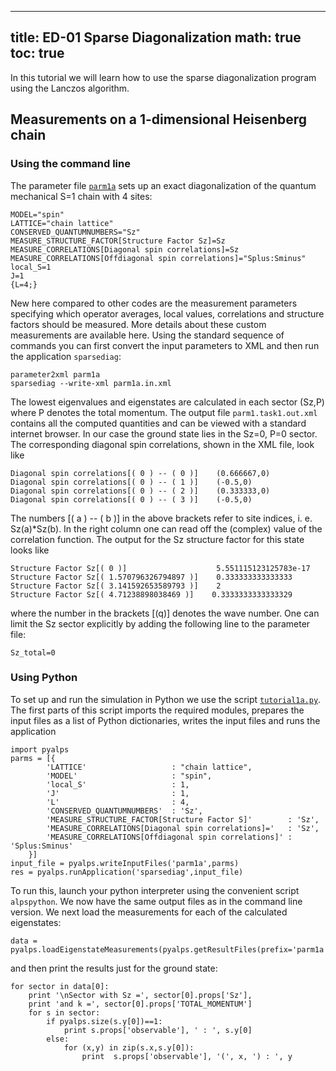 
---
title: ED-01 Sparse Diagonalization
math: true
toc: true
---

In this tutorial we will learn how to use the sparse diagonalization program using the Lanczos algorithm.

## Measurements on a 1-dimensional Heisenberg chain

### Using the command line

The parameter file <a href="../codes/ed-01-sparsediag/parm1a" download>`parm1a`</a> sets up an exact diagonalization of the quantum mechanical S=1 chain with 4 sites:

    MODEL="spin"
    LATTICE="chain lattice"
    CONSERVED_QUANTUMNUMBERS="Sz"
    MEASURE_STRUCTURE_FACTOR[Structure Factor Sz]=Sz
    MEASURE_CORRELATIONS[Diagonal spin correlations]=Sz
    MEASURE_CORRELATIONS[Offdiagonal spin correlations]="Splus:Sminus"
    local_S=1
    J=1
    {L=4;}
    
New here compared to other codes are the measurement parameters specifying which operator averages, local values, correlations and structure factors should be measured. More details about these custom measurements are available here.
Using the standard sequence of commands you can first convert the input parameters to XML and then run the application `sparsediag`:

    parameter2xml parm1a
    sparsediag --write-xml parm1a.in.xml
    
The lowest eigenvalues and eigenstates are calculated in each sector (Sz,P) where P denotes the total momentum. The output file `parm1.task1.out.xml` contains all the computed quantities and can be viewed with a standard internet browser. In our case the ground state lies in the Sz=0, P=0 sector. The corresponding diagonal spin correlations, shown in the XML file, look like

    Diagonal spin correlations[( 0 ) -- ( 0 )]    (0.666667,0)
    Diagonal spin correlations[( 0 ) -- ( 1 )]    (-0.5,0)
    Diagonal spin correlations[( 0 ) -- ( 2 )]    (0.333333,0)
    Diagonal spin correlations[( 0 ) -- ( 3 )]    (-0.5,0)
    
The numbers \[( a ) -- ( b )\] in the above brackets refer to site indices, i. e. Sz(a)\*Sz(b). In the right column one can read off the (complex) value of the correlation function.
The output for the Sz structure factor for this state looks like

    Structure Factor Sz[( 0 )]                    5.551115123125783e-17
    Structure Factor Sz[( 1.570796326794897 )]    0.333333333333333
    Structure Factor Sz[( 3.141592653589793 )]    2
    Structure Factor Sz[( 4.71238898038469 )]    0.3333333333333329

where the number in the brackets \[(q)\] denotes the wave number.
One can limit the Sz sector explicitly by adding the following line to the parameter file:

    Sz_total=0
    
### Using Python

To set up and run the simulation in Python we use the script <a href="../codes/ed-01-sparsediag/tutorial1a.py" download>`tutorial1a.py`</a>. The first parts of this script imports the required modules, prepares the input files as a list of Python dictionaries, writes the input files and runs the application

    import pyalps
    parms = [{ 
            'LATTICE'                   : "chain lattice", 
            'MODEL'                     : "spin",
            'local_S'                   : 1,
            'J'                         : 1,
            'L'                         : 4,
            'CONSERVED_QUANTUMNUMBERS'  : 'Sz',
            'MEASURE_STRUCTURE_FACTOR[Structure Factor S]'        : 'Sz',
            'MEASURE_CORRELATIONS[Diagonal spin correlations]='   : 'Sz',
            'MEASURE_CORRELATIONS[Offdiagonal spin correlations]' : 'Splus:Sminus'
        }]
    input_file = pyalps.writeInputFiles('parm1a',parms)
    res = pyalps.runApplication('sparsediag',input_file)
    
To run this, launch your python interpreter using the convenient script `alpspython`. We now have the same output files as in the command line version.
We next load the measurements for each of the calculated eigenstates:

    data = pyalps.loadEigenstateMeasurements(pyalps.getResultFiles(prefix='parm1a'))

and then print the results just for the ground state:

    for sector in data[0]:
        print '\nSector with Sz =', sector[0].props['Sz'], 
        print 'and k =', sector[0].props['TOTAL_MOMENTUM']
        for s in sector:
            if pyalps.size(s.y[0])==1:
                print s.props['observable'], ' : ', s.y[0]
            else:
                for (x,y) in zip(s.x,s.y[0]):
                    print  s.props['observable'], '(', x, ') : ', y
